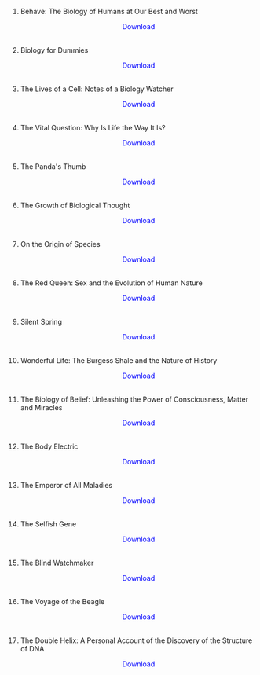 1. Behave: The Biology of Humans at Our Best and Worst</br>
                <a href="https://github.com/manjunath5496/Oceanography-Books/blob/master/bt(1).pdf" target="_blank" style="text-decoration:none"> <font color="blue"> <center> Download</center></font> </a></br>
                
2. Biology for Dummies</br>
                <a href="https://github.com/manjunath5496/Oceanography-Books/blob/master/bt(2).pdf" target="_blank" style="text-decoration:none"> <font color="blue"> <center> Download</center></font> </a></br>
                
3. The Lives of a Cell: Notes of a Biology Watcher</br>
                <a href="https://github.com/manjunath5496/Oceanography-Books/blob/master/bt(3).pdf" target="_blank" style="text-decoration:none"> <font color="blue"> <center> Download</center></font> </a></br>
                
4. The Vital Question: Why Is Life the Way It Is?</br>
                <a href="https://github.com/manjunath5496/Oceanography-Books/blob/master/bt(4).pdf" target="_blank" style="text-decoration:none"> <font color="blue"> <center> Download</center></font> </a></br>
                
5. The Panda's Thumb</br>
                <a href="https://github.com/manjunath5496/Oceanography-Books/blob/master/bt(5).pdf" target="_blank" style="text-decoration:none"> <font color="blue"> <center> Download</center></font> </a></br>
                
6. The Growth of Biological Thought</br>
                <a href="https://github.com/manjunath5496/Oceanography-Books/blob/master/bt(6).pdf" target="_blank" style="text-decoration:none"> <font color="blue"> <center> Download</center></font> </a></br>

7. On the Origin of Species</br>
                <a href="https://github.com/manjunath5496/Oceanography-Books/blob/master/bt(7).pdf" target="_blank" style="text-decoration:none"> <font color="blue"> <center> Download</center></font> </a></br>
                
8. The Red Queen: Sex and the Evolution of Human Nature</br>
                <a href="https://github.com/manjunath5496/Oceanography-Books/blob/master/bt(8).pdf" target="_blank" style="text-decoration:none"> <font color="blue"> <center> Download</center></font> </a></br>
                
9. Silent Spring</br>
                <a href="https://github.com/manjunath5496/Oceanography-Books/blob/master/bt(9).pdf" target="_blank" style="text-decoration:none"> <font color="blue"> <center> Download</center></font> </a></br>
                
10. Wonderful Life: The Burgess Shale and the Nature of History</br>
                <a href="https://github.com/manjunath5496/Oceanography-Books/blob/master/bt(10).pdf" target="_blank" style="text-decoration:none"> <font color="blue"> <center> Download</center></font> </a></br> 
                
11. The Biology of Belief: Unleashing the Power of Consciousness, Matter and Miracles</br>
                <a href="https://github.com/manjunath5496/Oceanography-Books/blob/master/bt(11).pdf" target="_blank" style="text-decoration:none"> <font color="blue"> <center> Download</center></font> </a></br>
                
12. The Body Electric</br>
                <a href="https://github.com/manjunath5496/Oceanography-Books/blob/master/bt(12).pdf" target="_blank" style="text-decoration:none"> <font color="blue"> <center> Download</center></font> </a></br>
                
13. The Emperor of All Maladies</br>
                <a href="https://github.com/manjunath5496/Oceanography-Books/blob/master/bt(13).pdf" target="_blank" style="text-decoration:none"> <font color="blue"> <center> Download</center></font> </a></br>
                
14. The Selfish Gene</br>
                <a href="https://github.com/manjunath5496/Oceanography-Books/blob/master/bt(14).pdf" target="_blank" style="text-decoration:none"> <font color="blue"> <center> Download</center></font> </a></br>
                
15. The Blind Watchmaker</br>
                <a href="https://github.com/manjunath5496/Oceanography-Books/blob/master/bt(15).pdf" target="_blank" style="text-decoration:none"> <font color="blue"> <center> Download</center></font> </a></br>
                
16. The Voyage of the Beagle</br>
                <a href="https://github.com/manjunath5496/Oceanography-Books/blob/master/bt(16).pdf" target="_blank" style="text-decoration:none"> <font color="blue"> <center> Download</center></font> </a></br>

17. The Double Helix: A Personal Account of the Discovery of the Structure of DNA</br>
                <a href="https://github.com/manjunath5496/Oceanography-Books/blob/master/bt(17).pdf" target="_blank" style="text-decoration:none"> <font color="blue"> <center> Download</center></font> </a></br>
                
              
                
                
                
                
                
                
                
                
                
                
                
                
                
                
                

